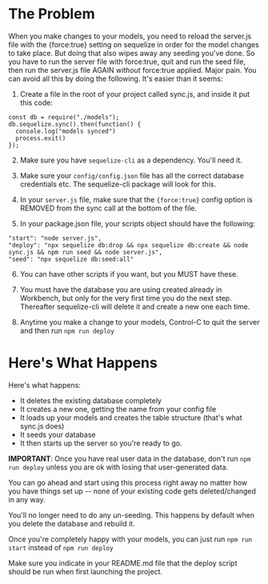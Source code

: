 # The Problem

When you make changes to your models, you need to reload the server.js file with the {force:true} setting on sequelize in order for the model changes to take place. But doing that also wipes away any seeding you've done. So you have to run the server file with force:true, quit and run the seed file, then run the server.js file AGAIN *without* force:true applied. Major pain.
You can avoid all this by doing the following. It's easier than it seems:

1. Create a file in the root of your project called sync.js, and inside it put this code:
```
const db = require("./models");
db.sequelize.sync().then(function() {
  console.log("models synced")
  process.exit()
});
```

2. Make sure you have `sequelize-cli` as a dependency. You'll need it.

3. Make sure your `config/config.json` file has all the correct database credentials etc. The sequelize-cli package will look for this.

4. In your `server.js` file, make sure that the `{force:true}` config option is REMOVED from the sync call at the bottom of the file.

5. In your package.json file, your scripts object should have the following:
```
"start": "node server.js",
"deploy": "npx sequelize db:drop && npx sequelize db:create && node sync.js && npm run seed && node server.js",
"seed": "npx sequelize db:seed:all"
```

6. You can have other scripts if you want, but you MUST have these.

7. You must have the database you are using created already in Workbench, but only for the very first time you do the next step. Thereafter sequelize-cli will delete it and create a new one each time.

8. Anytime you make a change to your models, Control-C to quit the server and then run `npm run deploy`<br>

# Here's What Happens

Here's what happens:
  - It deletes the existing database completely
  - It creates a new one, getting the name from your config file 
  - It loads up your models and creates the table structure (that's what sync.js does)
  - It seeds your database 
  - It then starts up the server so you're ready to go.

**IMPORTANT**: Once you have real user data in the database, don't run `npm run deploy` unless you are ok with losing that user-generated data.

You can go ahead and start using this process right away no matter how you have things set up -- none of your existing code gets deleted/changed in any way.

You'll no longer need to do any un-seeding. This happens by default when you delete the database and rebuild it.

Once you're completely happy with your models, you can just run `npm run start` instead of `npm run deploy`

Make sure you indicate in your README.md file that the deploy script should be run when first launching the project.